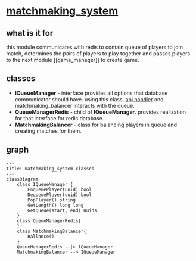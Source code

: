 # [matchmaking_system](https://github.com/LeeDoor/hex_chess_backend/tree/main/src/matchmaking_system)
## what is it for
this module communicates with redis to contain queue of players to join match, determines the pairs of players to play together and passes players to the next module [[game_manager]] to create game.
##  classes
* **IQueueManager** - interface provides all options that database communicator should have. using this class, [api handler](http_handler.md) and matchmaking_balancer interacts with the queue.
* **QueueManagerRedis** - child of **IQueueManager**. provides realization for that interface for redis database.
* **MatchmakingBalancer** - class for balancing players in queue and creating matches for them.
## graph
```mermaid
---
title: matchmaking_system classes
---
classDiagram
	class IQueueManager {
		EnqueuePlayer(uuid) bool
		DequeuePlayer(uuid) bool
		PopPlayer() string
		GetLength() long long
		GetQueue(start, end) Uuids
	}
	class QueueManagerRedis{
	}
	class MatchmakingBalancer{
		Ballance()
	}
	QueueManagerRedis --|> IQueueManager
	MatchmakingBalancer --> IQueueManager

```